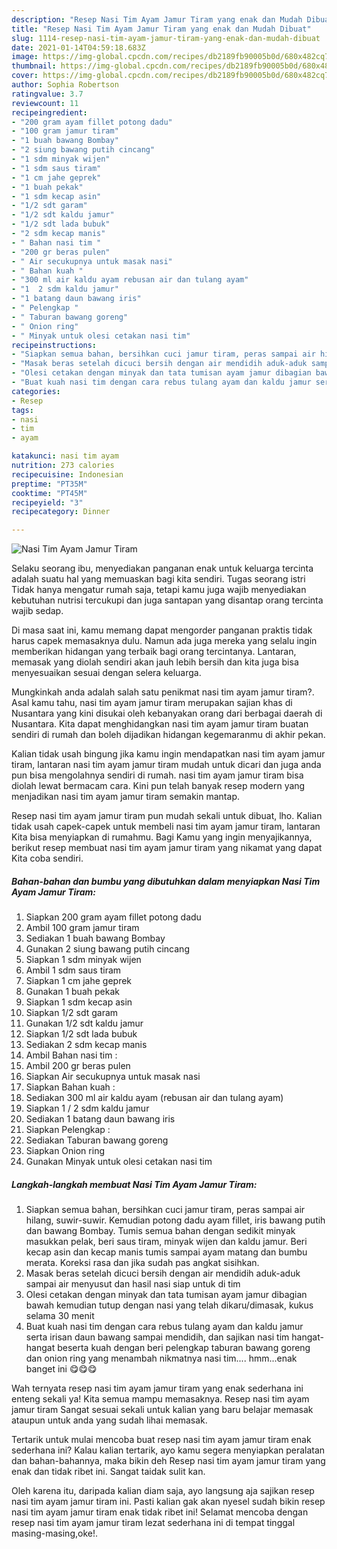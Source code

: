```yaml
---
description: "Resep Nasi Tim Ayam Jamur Tiram yang enak dan Mudah Dibuat"
title: "Resep Nasi Tim Ayam Jamur Tiram yang enak dan Mudah Dibuat"
slug: 1114-resep-nasi-tim-ayam-jamur-tiram-yang-enak-dan-mudah-dibuat
date: 2021-01-14T04:59:18.683Z
image: https://img-global.cpcdn.com/recipes/db2189fb90005b0d/680x482cq70/nasi-tim-ayam-jamur-tiram-foto-resep-utama.jpg
thumbnail: https://img-global.cpcdn.com/recipes/db2189fb90005b0d/680x482cq70/nasi-tim-ayam-jamur-tiram-foto-resep-utama.jpg
cover: https://img-global.cpcdn.com/recipes/db2189fb90005b0d/680x482cq70/nasi-tim-ayam-jamur-tiram-foto-resep-utama.jpg
author: Sophia Robertson
ratingvalue: 3.7
reviewcount: 11
recipeingredient:
- "200 gram ayam fillet potong dadu"
- "100 gram jamur tiram"
- "1 buah bawang Bombay"
- "2 siung bawang putih cincang"
- "1 sdm minyak wijen"
- "1 sdm saus tiram"
- "1 cm jahe geprek"
- "1 buah pekak"
- "1 sdm kecap asin"
- "1/2 sdt garam"
- "1/2 sdt kaldu jamur"
- "1/2 sdt lada bubuk"
- "2 sdm kecap manis"
- " Bahan nasi tim "
- "200 gr beras pulen"
- " Air secukupnya untuk masak nasi"
- " Bahan kuah "
- "300 ml air kaldu ayam rebusan air dan tulang ayam"
- "1  2 sdm kaldu jamur"
- "1 batang daun bawang iris"
- " Pelengkap "
- " Taburan bawang goreng"
- " Onion ring"
- " Minyak untuk olesi cetakan nasi tim"
recipeinstructions:
- "Siapkan semua bahan, bersihkan cuci jamur tiram, peras sampai air hilang, suwir-suwir. Kemudian potong dadu ayam fillet, iris bawang putih dan bawang Bombay. Tumis semua bahan dengan sedikit minyak masukkan pelak, beri saus tiram, minyak wijen dan kaldu jamur. Beri kecap asin dan kecap manis tumis sampai ayam matang dan bumbu merata. Koreksi rasa dan jika sudah pas angkat sisihkan."
- "Masak beras setelah dicuci bersih dengan air mendidih aduk-aduk sampai air menyusut dan hasil nasi siap untuk di tim"
- "Olesi cetakan dengan minyak dan tata tumisan ayam jamur dibagian bawah kemudian tutup dengan nasi yang telah dikaru/dimasak, kukus selama 30 menit"
- "Buat kuah nasi tim dengan cara rebus tulang ayam dan kaldu jamur serta irisan daun bawang sampai mendidih, dan sajikan nasi tim hangat-hangat beserta kuah dengan beri pelengkap taburan bawang goreng dan onion ring yang menambah nikmatnya nasi tim.... hmm...enak banget ini 😋😋😋"
categories:
- Resep
tags:
- nasi
- tim
- ayam

katakunci: nasi tim ayam 
nutrition: 273 calories
recipecuisine: Indonesian
preptime: "PT35M"
cooktime: "PT45M"
recipeyield: "3"
recipecategory: Dinner

---
```



![Nasi Tim Ayam Jamur Tiram](https://img-global.cpcdn.com/recipes/db2189fb90005b0d/680x482cq70/nasi-tim-ayam-jamur-tiram-foto-resep-utama.jpg)

Selaku seorang ibu, menyediakan panganan enak untuk keluarga tercinta adalah suatu hal yang memuaskan bagi kita sendiri. Tugas seorang istri Tidak hanya mengatur rumah saja, tetapi kamu juga wajib menyediakan kebutuhan nutrisi tercukupi dan juga santapan yang disantap orang tercinta wajib sedap.

Di masa  saat ini, kamu memang dapat mengorder panganan praktis tidak harus capek memasaknya dulu. Namun ada juga mereka yang selalu ingin memberikan hidangan yang terbaik bagi orang tercintanya. Lantaran, memasak yang diolah sendiri akan jauh lebih bersih dan kita juga bisa menyesuaikan sesuai dengan selera keluarga. 



Mungkinkah anda adalah salah satu penikmat nasi tim ayam jamur tiram?. Asal kamu tahu, nasi tim ayam jamur tiram merupakan sajian khas di Nusantara yang kini disukai oleh kebanyakan orang dari berbagai daerah di Nusantara. Kita dapat menghidangkan nasi tim ayam jamur tiram buatan sendiri di rumah dan boleh dijadikan hidangan kegemaranmu di akhir pekan.

Kalian tidak usah bingung jika kamu ingin mendapatkan nasi tim ayam jamur tiram, lantaran nasi tim ayam jamur tiram mudah untuk dicari dan juga anda pun bisa mengolahnya sendiri di rumah. nasi tim ayam jamur tiram bisa diolah lewat bermacam cara. Kini pun telah banyak resep modern yang menjadikan nasi tim ayam jamur tiram semakin mantap.

Resep nasi tim ayam jamur tiram pun mudah sekali untuk dibuat, lho. Kalian tidak usah capek-capek untuk membeli nasi tim ayam jamur tiram, lantaran Kita bisa menyiapkan di rumahmu. Bagi Kamu yang ingin menyajikannya, berikut resep membuat nasi tim ayam jamur tiram yang nikamat yang dapat Kita coba sendiri.

<!--inarticleads1-->

##### Bahan-bahan dan bumbu yang dibutuhkan dalam menyiapkan Nasi Tim Ayam Jamur Tiram:

1. Siapkan 200 gram ayam fillet potong dadu
1. Ambil 100 gram jamur tiram
1. Sediakan 1 buah bawang Bombay
1. Gunakan 2 siung bawang putih cincang
1. Siapkan 1 sdm minyak wijen
1. Ambil 1 sdm saus tiram
1. Siapkan 1 cm jahe geprek
1. Gunakan 1 buah pekak
1. Siapkan 1 sdm kecap asin
1. Siapkan 1/2 sdt garam
1. Gunakan 1/2 sdt kaldu jamur
1. Siapkan 1/2 sdt lada bubuk
1. Sediakan 2 sdm kecap manis
1. Ambil  Bahan nasi tim :
1. Ambil 200 gr beras pulen
1. Siapkan  Air secukupnya untuk masak nasi
1. Siapkan  Bahan kuah :
1. Sediakan 300 ml air kaldu ayam (rebusan air dan tulang ayam)
1. Siapkan 1 / 2 sdm kaldu jamur
1. Sediakan 1 batang daun bawang iris
1. Siapkan  Pelengkap :
1. Sediakan  Taburan bawang goreng
1. Siapkan  Onion ring
1. Gunakan  Minyak untuk olesi cetakan nasi tim




<!--inarticleads2-->

##### Langkah-langkah membuat Nasi Tim Ayam Jamur Tiram:

1. Siapkan semua bahan, bersihkan cuci jamur tiram, peras sampai air hilang, suwir-suwir. Kemudian potong dadu ayam fillet, iris bawang putih dan bawang Bombay. Tumis semua bahan dengan sedikit minyak masukkan pelak, beri saus tiram, minyak wijen dan kaldu jamur. Beri kecap asin dan kecap manis tumis sampai ayam matang dan bumbu merata. Koreksi rasa dan jika sudah pas angkat sisihkan.
1. Masak beras setelah dicuci bersih dengan air mendidih aduk-aduk sampai air menyusut dan hasil nasi siap untuk di tim
1. Olesi cetakan dengan minyak dan tata tumisan ayam jamur dibagian bawah kemudian tutup dengan nasi yang telah dikaru/dimasak, kukus selama 30 menit
1. Buat kuah nasi tim dengan cara rebus tulang ayam dan kaldu jamur serta irisan daun bawang sampai mendidih, dan sajikan nasi tim hangat-hangat beserta kuah dengan beri pelengkap taburan bawang goreng dan onion ring yang menambah nikmatnya nasi tim.... hmm...enak banget ini 😋😋😋




Wah ternyata resep nasi tim ayam jamur tiram yang enak sederhana ini enteng sekali ya! Kita semua mampu memasaknya. Resep nasi tim ayam jamur tiram Sangat sesuai sekali untuk kalian yang baru belajar memasak ataupun untuk anda yang sudah lihai memasak.

Tertarik untuk mulai mencoba buat resep nasi tim ayam jamur tiram enak sederhana ini? Kalau kalian tertarik, ayo kamu segera menyiapkan peralatan dan bahan-bahannya, maka bikin deh Resep nasi tim ayam jamur tiram yang enak dan tidak ribet ini. Sangat taidak sulit kan. 

Oleh karena itu, daripada kalian diam saja, ayo langsung aja sajikan resep nasi tim ayam jamur tiram ini. Pasti kalian gak akan nyesel sudah bikin resep nasi tim ayam jamur tiram enak tidak ribet ini! Selamat mencoba dengan resep nasi tim ayam jamur tiram lezat sederhana ini di tempat tinggal masing-masing,oke!.

